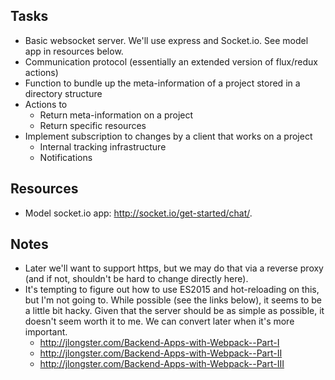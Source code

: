 ## Tasks

* Basic websocket server. We'll use express and Socket.io. See model app in resources below.
* Communication protocol (essentially an extended version of flux/redux actions)
* Function to bundle up the meta-information of a project stored in a directory structure
* Actions to 
  * Return meta-information on a project
  * Return specific resources
* Implement subscription to changes by a client that works on a project
  * Internal tracking infrastructure
  * Notifications

## Resources

* Model socket.io app: http://socket.io/get-started/chat/.


## Notes

*  Later we'll want to support https, but we may do that via a reverse proxy (and if not, shouldn't be hard to change directly here).
* It's tempting to figure out how to use ES2015 and hot-reloading on this, but I'm not going to. While possible (see the links below), it seems to be a little bit hacky. Given that the server should be as simple as possible, it doesn't seem worth it to me. We can convert later when it's more important.
  * http://jlongster.com/Backend-Apps-with-Webpack--Part-I
  * http://jlongster.com/Backend-Apps-with-Webpack--Part-II
  * http://jlongster.com/Backend-Apps-with-Webpack--Part-III
